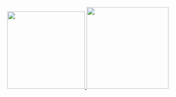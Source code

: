   <a href="https://github.com/putsbam">
  <img height="180em" src="https://github-readme-stats.vercel.app/api?username=putsbam&show_icons=true&text_color=ffffff&title_color=ffffff&bg_color=-45,ff9267,ff6a74,fa4390,d72fb4&include_all_commits=true&count_private=true"/>
   <img height="190em" src="https://github-readme-stats.vercel.app/api/top-langs/?username=putsbam&layout=compact&langs=10&text_color=ffffff&title_color=ffffff&bg_color=-45,ff9267,ff6a74,fa4390,d72fb4"/>
</div>
